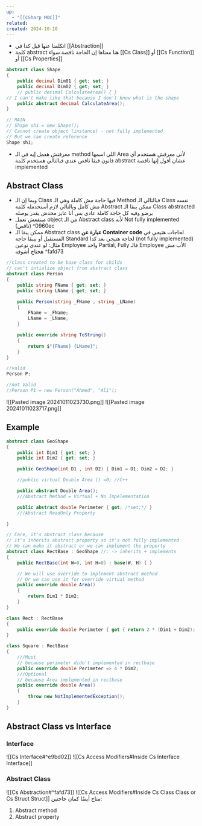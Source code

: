 ```yaml
---
up:
  - "[[CSharp MOC]]"
related: 
created: 2024-10-10
---
```

- اتكلمنا عنها قبل كدا في [[Abstraction]]
- كلمة abstract هنا معناها إن الحاجة ناقصة سواء [[Cs Class]] أو [[Cs Function]] أو [[Cs Properties]]
```cs
abstract class Shape
{
    public decimal Dim01 { get; set; }
    public decimal Dim02 { get; set; }
    // public decimal CalculateArea() { } 
// I can't make like that because I don't know what is the shape
	public abstract decimal CalculateArea();
}

// MAIN
// Shape sh1 = new Shape(); 
// Cannot create object (instance) - not fully implemented
// But we can create reference
Shape sh1;
```
- معرفتش هعمل إيه في الـ method اللي اسمها Area لأني معرفش هستخدم أي قانون فبقا ناقص عندي فبالتالي هستخدم كلمة abstract عشان أقول إنها ناقصة implemented
## Abstract Class
- وبما إن الـ Class فيها حاجة مش كاملة وهي الـ Method فبالتالي الـ Class نفسه مش كامل وبالتالي لازم أستخدمله كلمة Abstract
  ممكن يبقا الـ Class abstracted برضو وفيه كل حاجة كاملة عادي بس أنا عايز محدش يقدر يوصله 
- مينفعش تعمل object من الـ Abstract class لأنه Not fully implemented (ناقص) ^0960ec
- ممكن يبقا الـ Abstract class **عبارة عن Container code** لحاجات هتيجي في المستقبل أو بيبقا حاجة Standard لحاجة هتيجي بعد كدا (not fully implemented)
  مثال: لو عندي نوعين Employee واحد Partial, Fully فالـ Employee الأب مش هحتاج أشوفه ^fafd73
```cs
//class created to be base class for childs
// can't intialize object from abstract class
abstract class Person
{
    public string FName { get; set; }
    public string LName { get; set; }

    public Person(string _FName , string _LName)
    {
        FName = _FName;
        LName = _LName;
    }

    public override string ToString()
    {
        return $"{FName} {LName}";
    }
}

//valid
Person P;

//not Valid
//Person P1 = new Person("Ahmed", "Ali");  
```

![[Pasted image 20241011023730.png]]
![[Pasted image 20241011023717.png]]
## Example
```cs
abstract class GeoShape
{
    public int Dim1 { get; set; }
    public int Dim2 { get; set; }

    public GeoShape(int D1 , int D2) { Dim1 = D1; Dim2 = D2; }

    //public virtual Double Area () =0; //C++

    public abstract Double Area(); 
    ///Abstract Method = Virtual + No Impelementation

    public abstract double Perimeter { get; /*set;*/ } 
    ///Abstract ReadOnly Property

}

// Care, it's abstract class because 
// it's inherits abstract property so it's not fully implemented
// We can make it abstract or we can implement the property
abstract class RectBase : GeoShape //: -> inherits + implements
{
    public RectBase(int W=0, int H=0) : base(W, H) { }

	// We will use override to implement abstract method
	// Or we can use it for override virtual method
    public override double Area() 
    {
        return Dim1 * Dim2;
    }
}

class Rect : RectBase
{
    public override double Perimeter { get { return 2 * (Dim1 + Dim2); } }
}

class Square : RectBase
{
    ///Must
    // because perimeter didn't implemented in rectbase
    public override double Perimeter => 4 * Dim2;
    ///Optional
    // because Area implemented in rectbase
    public override double Area()
    {
        throw new NotImplementedException();
    }
}
```

## Abstract Class vs Interface
### Interface
![[Cs Interface#^e9bd02]]
![[Cs Access Modifiers#Inside Cs Interface Interface]]

### Abstract Class
![[Cs Abstraction#^fafd73]]
![[Cs Access Modifiers#Inside Cs Class Class or Cs Struct Struct]]
متاح أيضًا كمان حاجتين:
1. Abstract method
2. Abstract property
